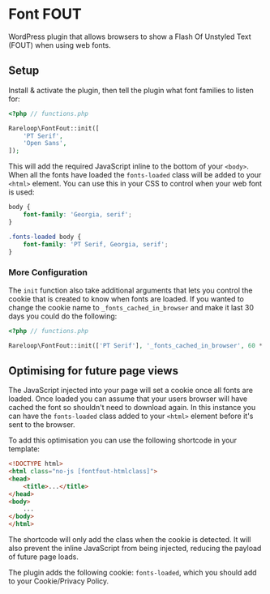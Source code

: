 # Font FOUT
WordPress plugin that allows browsers to show a Flash Of Unstyled Text (FOUT) when using web fonts.

## Setup
Install & activate the plugin, then tell the plugin what font families to listen for:

````php
<?php // functions.php

Rareloop\FontFout::init([
    'PT Serif',
    'Open Sans',
]);

````

This will add the required JavaScript inline to the bottom of your `<body>`. When all the fonts have loaded the `fonts-loaded` class will be added to your `<html>` element. You can use this in your CSS to control when your web font is used:

````css
body {
    font-family: 'Georgia, serif';
}

.fonts-loaded body {
    font-family: 'PT Serif, Georgia, serif';
}
````

### More Configuration

The `init` function also take additional arguments that lets you control the cookie that is created to know when fonts are loaded. If you wanted to change the cookie name to `_fonts_cached_in_browser` and make it last 30 days you could do the following:

````php
<?php // functions.php

Rareloop\FontFout::init(['PT Serif'], '_fonts_cached_in_browser', 60 * 60 * 24 * 30);

````

## Optimising for future page views

The JavaScript injected into your page will set a cookie once all fonts are loaded. Once loaded you can assume that your users browser will have cached the font so shouldn't need to download again. In this instance you can have the `fonts-loaded` class added to your `<html>` element before it's sent to the browser.

To add this optimisation you can use the following shortcode in your template:

````html
<!DOCTYPE html>
<html class="no-js [fontfout-htmlclass]">
<head>
    <title>...</title>
</head>
<body>
    ...
</body>
</html>
````

The shortcode will only add the class when the cookie is detected. It will also prevent the inline JavaScript from being injected, reducing the payload of future page loads.

The plugin adds the following cookie: `fonts-loaded`, which you should add to your Cookie/Privacy Policy.